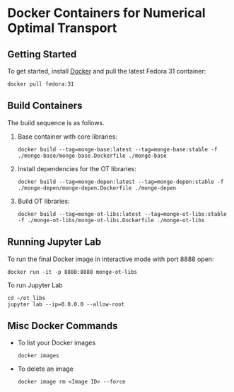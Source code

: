 # Docker Containers for Numerical Optimal Transport

## Getting Started

To get started, install [Docker](https://docs.docker.com/install/) and pull the latest Fedora 31 container:

```{bash}
docker pull fedora:31
```

## Build Containers

The build sequence is as follows.

1. Base container with core libraries:
    ```{bash}
    docker build --tag=monge-base:latest --tag=monge-base:stable -f ./monge-base/monge-base.Dockerfile ./monge-base
    ```
2. Install dependencies for the OT libraries:
    ```{bash}
    docker build --tag=monge-depen:latest --tag=monge-depen:stable -f ./monge-depen/monge-depen.Dockerfile ./monge-depen
    ```
3. Build OT libraries:
    ```{bash}
    docker build --tag=monge-ot-libs:latest --tag=monge-ot-libs:stable -f ./monge-ot-libs/monge-ot-libs.Dockerfile ./monge-ot-libs
    ```

## Running Jupyter Lab

To run the final Docker image in interactive mode with port 8888 open:
```{bash}
docker run -it -p 8888:8888 monge-ot-libs
```

To run Jupyter Lab

```{bash}
cd ~/ot_libs
jupyter lab --ip=0.0.0.0 --allow-root
```

## Misc Docker Commands

* To list your Docker images
    ```{bash}
    docker images
    ```

* To delete an image
    ```{bash}
    docker image rm <Image ID> --force
